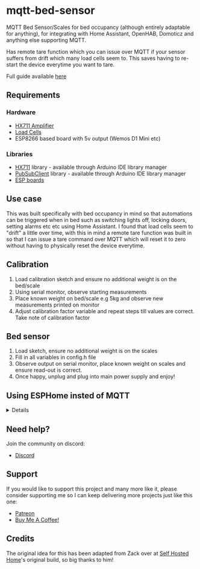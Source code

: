 # mqtt-bed-sensor
MQTT Bed Sensor/Scales for bed occupancy (although entirely adaptable for anything), for integrating with Home Assistant, OpenHAB, Domoticz and anything else supporting MQTT.

Has remote tare function which you can issue over MQTT if your sensor suffers from drift which many load cells seem to. This saves having to re-start the device everytime you want to tare.

Full guide available [here](https://everythingsmarthome.co.uk/howto/building-a-bed-occupancy-sensor-for-home-assistant/)

## Requirements
### Hardware
- [HX711 Amplifier](https://amzn.to/2POYBzH)
- [Load Cells](https://amzn.to/2PQunMC)
- ESP8266 based board with 5v output (Wemos D1 Mini etc)

### Libraries
- [HX711](https://github.com/bogde/HX711) library - available through Arduino IDE library manager
- [PubSubClient](https://github.com/knolleary/pubsubclient) library - available through Arduino IDE library manager
- [ESP boards](https://github.com/esp8266/Arduino)

## Use case
This was built specifically with bed occupancy in mind so that automations can be triggered when in bed such as switching lights off, locking doors, setting alarms etc etc using Home Assistant. I found that load cells seem to "drift" a little over time, with this in mind a remote tare function was built in so that I can issue a tare command over MQTT which will reset it to zero without having to physically reset the device everytime.

## Calibration
1. Load calibration sketch and ensure no additional weight is on the bed/scale
2. Using serial monitor, observe starting measurements
3. Place known weight on bed/scale e.g 5kg and observe new measurements printed on monitor
4. Adjust calibration factor variable and repeat steps till values are correct. Take note of calibration factor

## Bed sensor
1. Load sketch, ensure no additional weight is on the scales
2. Fill in all variables in config.h file
3. Observe output on serial monitor, place known weight on scales and ensure read-out is correct.
4. Once happy, unplug and plug into main power supply and enjoy!

## Using ESPHome insted of MQTT
<details>
1. Load an ESPHome sketch onto the ESP and add the following code. Modify the GPIO pins if necessary.

```yaml
globals:
  - id: constant_weight
    type: float

sensor:
  - platform: hx711
    name: Bed
    dout_pin: GPIO2
    clk_pin: GPIO3
    update_interval: 2s
    unit_of_measurement: kg
    accuracy_decimals: 2
    icon: mdi:weight
```

2. Take note of the values you receive when there is no weight on the sensor.

3. Place a known weight on the bed and record the corresponding value.

4. Append the following code to the ESP sketch, replacing the values under `calibrate_linear` with the ones you noted earlier.

```yaml
    filters:
      - calibrate_linear:
          - 1967236 -> 0
          - 3454600 -> 70.5
      - max:
          window_size: 2
          send_every: 1
      - lambda: 'return x >= 10.0 ? x : 0;'
      - delta: 2
```

5. If the high values in your history bother you, you can remove the sensor from the `vices & Services`ection. After that, navigate to the `Statistics` in the `Developer Tools` and click on `Fix issue` for your sensor. Finally, restart Home Assistant, and the ESP sensor should reappear.

Please note that this code is not perfect, but I like the idea of having all my ESP devices in ESPHome, so I created it.

</details>


## Need help?
Join the community on discord:
* [Discord](https://discord.gg/Bgfvy2f)

## Support
If you would like to support this project and many more like it, please consider supporting me so I can keep delivering more projects just like this one:

* [Patreon](https://www.patreon.com/everythingsmarthome)
* [Buy Me A Coffee!](https://www.buymeacoffee.com/EverySmartHome)

## Credits
The original idea for this has been adapted from Zack over at [Self Hosted Home](https://selfhostedhome.com/diy-bed-presence-detection-home-assistant/)'s original build, so big thanks to him!

